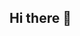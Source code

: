 ## Hi there 👋

<!--

**Here are some ideas to get you started:**

🙋‍♀️ A short introduction - what is your organization all about?
😀 Contribution guidelines - how can the community get involved?
👩‍💻 Useful resources - where can the community find your docs? Is there anything else the community should know?
🍿 Fun facts - what does your team eat for breakfast?
🧙 Remember, you can do mighty things with the power of [Markdown](https://guides.github.com/features/mastering-markdown/)
-->
